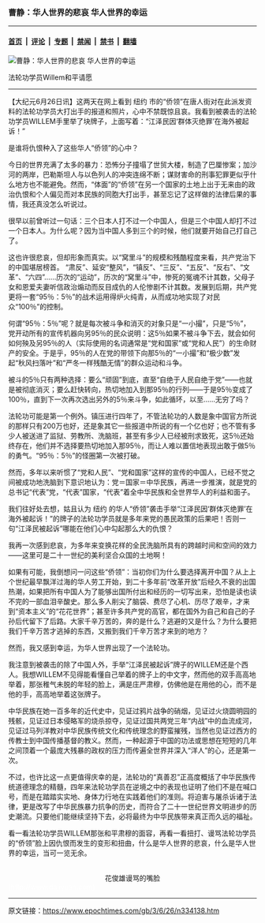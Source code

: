 ### 曹静：华人世界的悲哀 华人世界的幸运

---

#### [首页](../../../..?n334138) &nbsp;|&nbsp; [评论](../../../../../epoch-comment?n334138) &nbsp;|&nbsp; [专题](../../../../../epoch-special?n334138) &nbsp;|&nbsp; [禁闻](../../../../../epoch-news?n334138) &nbsp;|&nbsp; [禁书](../../../../../books?n334138) &nbsp;|&nbsp; [翻墙](https://github.com/gfw-breaker/nogfw/blob/master/README.md?n334138)


<div><img alt="曹静：华人世界的悲哀 华人世界的幸运" class="attachment-djy_600_400 size-djy_600_400 wp-post-image" src="https://i.epochtimes.com/assets/uploads/2003/06/306253827628.jpg"/>
<div class="caption">
 <p>
  法轮功学员Willem和平请愿
 </p>
</div></div><hr/><div class="post_content" id="artbody" itemprop="articleBody">
 <!-- article content begin -->
 <p>
  【大纪元6月26日讯】这两天在网上看到
  <ok href="https://www.epochtimes.com/gb/tag/%E7%BA%BD%E7%BA%A6.html">
   纽约
  </ok>
  市的“侨领”在唐人街对在此派发资料的法轮功学员大打出手的报道和照片，心中不禁既惊且哀。我看到被袭击的法轮功学员WILLEM手里举了块牌子，上面写着：“江泽民因‘群体灭绝罪’在海外被起诉！”
 </p>
 <p>
  是谁将仇恨种入了这些华人“侨领”的心中？
 </p>
 <p>
  今日的世界充满了太多的暴力：恐怖分子撞塌了世贸大楼，制造了巴厘惨案；加沙河的两岸，巴勒斯坦人与以色列人的冲突连绵不断；谋财害命的刑事犯罪更似乎什么地方也不能避免。然而，“体面”的“侨领”在另一个国家的土地上出于无来由的政治仇恨和个人偏见而对本民族的同胞大打出手，甚至忘记了这样做的法律后果的事情，我还真没怎么听说过。
 </p>
 <p>
  很早以前曾听过一句话：三个日本人打不过一个中国人，但是三个中国人却打不过一个日本人。为什么呢？因为当中国人多到三个的时候，他们就要开始自己打自己了。
 </p>
 <p>
  这也许很悲哀，但却形象而真实。以“窝里斗”的规模和残酷程度来看，共产党治下的中国堪居榜首。 “肃反”、延安“整风”，“镇反”、“三反”、“五反”、“反右”、“文革”、“六四”……历次的“运动”，历次的“窝里斗”中，惨死的冤魂不计其数，父母子女和恩爱夫妻听信政治煽动而反目成仇的人伦惨剧不计其数。发展到后期，共产党更将一套“95％：5％”的战术运用得炉火纯青，从而成功地实现了对民众“100％”的控制。
 </p>
 <p>
  何谓“95％：5％”呢？就是每次被斗争和消灭的对象只是“一小撮”，只是“5％”，党开动所有的宣传机器向另95％的民众说明：这5％如果不被斗争下去，就会如何如何殃及另95％的人（实际使用的名词通常是“党和国家”或“党和人民”）的生命财产的安全。于是乎，95％的人在党的带领下向那5％的“一小撮”和“极少数”发起“秋风扫落叶”和“严冬一样残酷无情”的群众运动和斗争。
 </p>
 <p>
  被斗的5％只有两种选择：要么“顽固”到底，直至“自绝于人民自绝于党”——也就是被彻底消灭；要么赶快转向，热切地加入到那95％的行列——于是95％变成了100％，直到下一次再次选出另外的5％来斗争，如此循环，以至……无穷了吗？
 </p>
 <p>
  法轮功可能是第一个例外。镇压进行四年了，不管法轮功的人数是象中国官方所说的那样只有200万也好，还是象其它一些报道中所说的有一个亿也好；也不管有多少人被送进了监狱、劳教所、洗脑班，甚至有多少人已经被刑求致死，这5％还始终存在，他们并不选择要热切地加入那95％，而让人难以置信地表现出敢于做5％的勇气。“95％：5％”的怪圈第一次被打破。
 </p>
 <p>
  然而，多年以来听惯了“党和人民”、“党和国家”这样的宣传的中国人，已经不觉之间被成功地洗脑到下意识地认为：党＝国家＝中华民族，再进一步推演，就是党的总书记“代表”党，“代表”国家，“代表”着全中华民族和全世界华人的利益和面子。
 </p>
 <p>
  我们往好处去想，姑且认为
  <ok href="https://www.epochtimes.com/gb/tag/%E7%BA%BD%E7%BA%A6.html">
   纽约
  </ok>
  的华人“侨领”袭击手举“江泽民因‘群体灭绝罪’在海外被起诉！”的牌子的法轮功学员就是多年来党的愚民政策的后果吧！否则一句“江泽民被起诉”哪能在他们心中勾起那么大的仇恨？
 </p>
 <p>
  我再一次感到悲哀，为多年来变换花样的全民洗脑所具有的跨越时间和空间的效力——这里可是二十一世纪的美利坚合众国的土地啊！
 </p>
 <p>
  如果有可能，我倒想问一问这些“侨领”：当初你们为什么要选择离开中国？从上上个世纪最早飘洋过海的华人劳工开始，到二十多年前“改革开放”后经久不衰的出国热潮，如果把所有中国人为了能够出国所付出和经历的一切写出来，恐怕是读也读不完的一部血泪辛酸史。那么多人削尖了脑袋、费尽了心机、历尽了艰辛，才来到“资本主义”的“花花世界”；甚至许多共产党的高官，都在国外为自己和自己的子孙后代留下了后路。大家千辛万苦的，奔的是什么？逃避的又是什么？为什么要把我们千辛万苦才逃掉的东西，又搬到我们千辛万苦才来到的地方？
 </p>
 <p>
  然而，我又感到幸运，为华人世界出现了一个法轮功。
 </p>
 <p>
  我注意到被袭击的除了中国人外，手举“江泽民被起诉”牌子的WILLEM还是个西人。我想WILLEM不见得能看懂自己举着的牌子上的中文字，然而他的双手高高地举着，那张稚气未脱的年轻的脸上，满是庄严肃穆，仿佛他是在用他的心，而不是他的手，高高地举着这张牌子。
 </p>
 <p>
  中华民族在她一百多年的近代史中，见证过鸦片战争的硝烟，见证过火烧圆明园的残骸，见证过日本侵略军的烧杀掠夺，见证过国共两党三年“内战”中的血流成河，见证过马列洋教对中华民族传统文化和传统理念的野蛮摧残，当然也见证过西方的传教士到中国传播基督的教义。然而，一种起源于中国的功法或思想在短短的几年之间顶着一个最庞大残暴的政权的压力而传遍全世界并深入“洋人”的心，还是第一次。
 </p>
 <p>
  不过，也许比这一点更值得庆幸的是，法轮功的“真善忍”正高度概括了中华民族传统道德理念的精髓，四年来法轮功学员在逆境之中的表现也证明了他们不是在喊口号，而是在踏踏实实地、身体力行地在实践着他们的准则。将迫害与屠杀诉诸于法律，更是改写了中华民族暴力抗争的历史，而符合了二十一世纪世界文明进步的历史潮流。只要他们能继续坚持下去，必将最终为中华民族带来真正而久远的福祉。
 </p>
 <p>
  看一看法轮功学员WILLEM那张和平肃穆的面容，再看一看扭打、谩骂法轮功学员的“侨领”脸上因仇恨而发生的变形和扭曲，什么是华人世界的悲哀，什么是华人世界的幸运，当可一览无余。
 </p>
 <p>
  <center>
   <br/>
   <ok href=" https://i.epochtimes.com/assets/uploads/2003/06/306253808628.jpg" rel="noreferrer noopener" target="_blank">
    <img alt="" class="size-large wp-image-7248896" src="https://i.epochtimes.com/assets/uploads/2003/06/306253808628.jpg" title=""/>
   </ok>
   <br/>
   花俊雄谩骂的嘴脸
  </center>
  <font color="#ffffff">
   (http://www.dajiyuan.com)
  </font>
 </p>
 <!-- article content end -->
 <div id="below_article_ad">
 </div>
</div>


---

原文链接：https://www.epochtimes.com/gb/3/6/26/n334138.htm